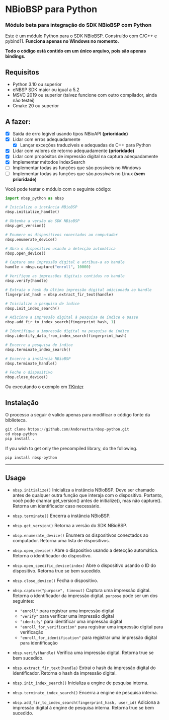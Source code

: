 # NBioBSP para Python
### Módulo beta para integração do SDK NBioBSP com Python
Este é um módulo Python para o SDK NBioBSP. Construído com C/C++ e pybind11.
**Funciona apenas no Windows no momento.**

**Todo o código está contido em um único arquivo, pois são apenas bindings.**

## Requisitos
- Python 3.10 ou superior
- eNBSP SDK maior ou igual a 5.2
- MSVC 2019 ou superior (talvez funcione com outro compilador, ainda não testei)
- Cmake 20 ou superior

## A fazer:
- [x] Saída de erro legível usando tipos NBioAPI **(prioridade)**
- [x] Lidar com erros adequadamente
    - [x] Lançar exceções traduzíveis e adequadas de C++ para Python
- [x] Lidar com valores de retorno adequadamente **(prioridade)**
- [x] Lidar com propósitos de impressão digital na captura adequadamente
- [x] Implementar métodos IndexSearch
- [ ] Implementar todas as funções que são possíveis no Windows
- [ ] Implementar todas as funções que são *possíveis* no Linux **(sem prioridade)**

Você pode testar o módulo com o seguinte código:

```python
import nbsp_python as nbsp

# Inicialize a instância NBioBSP
nbsp.initialize_handle()

# Obtenha a versão do SDK NBioBSP
nbsp.get_version()

# Enumere os dispositivos conectados ao computador
nbsp.enumerate_device()

# Abra o dispositivo usando a detecção automática
nbsp.open_device()

# Capture uma impressão digital e atribua-a ao handle
handle = nbsp.capture("enroll", 10000)

# Verifique as impressões digitais contidas no handle
nbsp.verify(handle)

# Extraia o hash da última impressão digital adicionada ao handle
fingerprint_hash = nbsp.extract_fir_text(handle)

# Inicialize a pesquisa de índice
nbsp.init_index_search()

# Adicione a impressão digital à pesquisa de índice e passe
nbsp.add_fir_to_index_search(fingerprint_hash, 1)

# Identifique a impressão digital na pesquisa de índice
nbsp.identify_data_from_index_search(fingerprint_hash)

# Encerre a pesquisa de índice
nbsp.terminate_index_search()

# Encerre a instância NBioBSP
nbsp.terminate_handle()

# Feche o dispositivo
nbsp.close_device()
```
Ou executando o exemplo em [TKinter](example/tkinter_example.py)

## Instalação
O processo a seguir é valido apenas para modificar o código fonte da biblioteca.
```python
git clone https://github.com/Andoreatta/nbsp-python.git
cd nbsp-python
pip install .
```
If you wish to get only the precompiled library, do the following.
```python
pip install nbsp-python
```

-----------------
## Usage

- `nbsp.initialize()`
    Inicializa a instância NBioBSP. Deve ser chamado antes de qualquer outra função que interaja com o dispositivo.
    Portanto, você pode chamar get_version() antes de initialize(), mas não capture(). Retorna um identificador caso necessário.

- `nbsp.terminate()`
    Encerra a instância NBioBSP.

- `nbsp.get_version()`
    Retorna a versão do SDK NBioBSP.

- `nbsp.enumerate_device()`
    Enumera os dispositivos conectados ao computador. Retorna uma lista de dispositivos.

- `nbsp.open_device()`
    Abre o dispositivo usando a detecção automática. Retorna o identificador do dispositivo.

- `nbsp.open_specific_device(index)`
    Abre o dispositivo usando o ID do dispositivo. Retorna true se bem sucedido.

- `nbsp.close_device()`
    Fecha o dispositivo.


- `nbsp.capture("purpose", timeout)`
    Captura uma impressão digital. Retorna o identificador da impressão digital.
    `purpose` pode ser um dos seguintes:
    - `"enroll"`
        para registrar uma impressão digital
    - `"verify"`
        para verificar uma impressão digital
    - `"identify"`
        para identificar uma impressão digital
    - `"enroll_for_verification"`
        para registrar uma impressão digital para verificação
    - `"enroll_for_identification"`
        para registrar uma impressão digital para identificação

- `nbsp.verify(handle)`
    Verifica uma impressão digital. Retorna true se bem sucedido.

- `nbsp.extract_fir_text(handle)`
    Extrai o hash da impressão digital do identificador. Retorna o hash da impressão digital.

- `nbsp.init_index_search()`
    Inicializa a engine de pesquisa interna.

- `nbsp.terminate_index_search()`
    Encerra a engine de pesquisa interna.

- `nbsp.add_fir_to_index_search(fingerprint_hash, user_id)`
    Adiciona a impressão digital à engine de pesquisa interna. Retorna true se bem sucedido.
